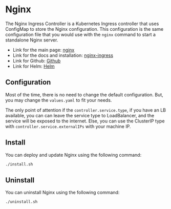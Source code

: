 # Nginx

The Nginx Ingress Controller is a Kubernetes Ingress controller that uses ConfigMap to store the Nginx configuration. This configuration is the same configuration file that you would use with the `nginx` command to start a standalone Nginx server.

- Link for the main page: [nginx](https://www.nginx.com/)
- Link for the docs and installation: [nginx-ingress](https://kubernetes.github.io/ingress-nginx/)
- Link for Github: [Github](https://github.com/kubernetes/ingress-nginx)
- Link for Helm: [Helm](https://github.com/kubernetes/ingress-nginx/tree/main/charts/ingress-nginx)

## Configuration

Most of the time, there is no need to change the default configuration. But, you may change the `values.yaml` to fit your needs.

The only point of attention if the `controller.service.type`, if you have an LB available, you can can leave the service type to LoadBalancer, and the service will be exposed to the internet. Else, you can use the ClusterIP type with `controller.service.externalIPs` with your machine IP.

## Install

You can deploy and update Nginx using the following command:

```bash
./install.sh
```

## Uninstall

You can uninstall Nginx using the following command:

```bash
./uninstall.sh
```

